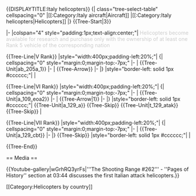 {{DISPLAYTITLE:Italy helicopters}}
{| class="tree-select-table" cellspacing="0"
|[[:Category:Italy aircraft|Aircraft]]
|[[:Category:Italy helicopters|Helicopters]]
|}
{{Tree-Start|3}}

|-
|colspan="4" style="padding:1px;text-align:center;"|
<span style="color:#cccccc;">Helicopters become available for research and purchase only with the ownership of at least one Rank 5 vehicle of the corresponding nation</span>

{{Tree-Line|V Rank}}
|style="width:400px;padding-left:20%;"|
{| cellspacing="0" style="margin:0;margin-top:-7px;"
|-
| {{Tree-Unit|ab_205a_1}}
|-
| {{Tree-Arrow}}
|-
|}
|style="border-left: solid 1px #cccccc;"|
|

{{Tree-Line|VI Rank}}
|style="width:400px;padding-left:20%;"|
{| cellspacing="0" style="margin:0;margin-top:-7px;"
|-
| {{Tree-Unit|a_109_eoa2}}
|-
| {{Tree-Arrow|1}}
|-
|}
|style="border-left: solid 1px #cccccc;"|
{{Tree-Unit|a_129_a}}
{{Tree-Skip}}
{{Tree-Unit|t_129_atak}}
{{Tree-Skip}}
|

{{Tree-Line|VII Rank}}
|style="width:400px;padding-left:20%;"|
{| cellspacing="0" style="margin:0;margin-top:-7px;"
|-
| {{Tree-Unit|a_129_cbt}}
|-
|}
{{Tree-Skip}}
|style="border-left: solid 1px #cccccc;"|
|

{{Tree-End}}

== Media ==

<!-- ''Excellent additions to the article would be video guides, screenshots from the game, and photos.'' -->

{{Youtube-gallery|wGrhRQ3yrFs|'''The Shooting Range #262''' - ''Pages of History'' section at 03:44 discusses the first Italian attack helicopters.}}

[[Category:Helicopters by country]]
